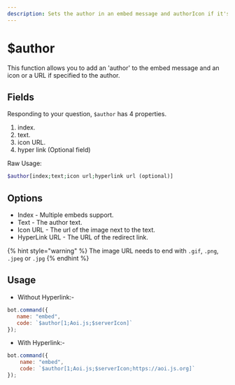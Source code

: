 ```yaml
---
description: Sets the author in an embed message and authorIcon if it's specified.
---
```


# $author

This function allows you to add an 'author' to the embed message and an icon or a URL if specified to the author.

## Fields

Responding to your question, `$author` has 4 properties.

1. index.
2. text.
3. icon URL.
4. hyper link \(Optional field\)

Raw Usage: 
 ```php
$author[index;text;icon url;hyperlink url (optional)]
```

## Options

* Index - Multiple embeds support.
* Text - The author text.
* Icon URL - The url of the image next to the text.
* HyperLink URL - The URL of the redirect link.

{% hint style="warning" %}
The image URL needs to end with `.gif`, `.png`, `.jpeg` or `.jpg`
{% endhint %}

## Usage
- Without Hyperlink:-

 ```javascript
bot.command({
    name: "embed",
    code: `$author[1;Aoi.js;$serverIcon]`
});
```

- With Hyperlink:-

```javascript
bot.command({
    name: "embed",
    code: `$author[1;Aoi.js;$serverIcon;https://aoi.js.org]`
});
```

